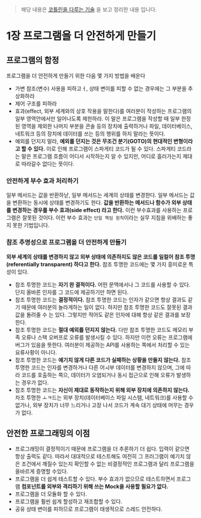 > 해당 내용은 [코틀린을 다루는 기술](http://www.yes24.com/Product/Goods/89564200) 을 보고 정리한 내용 입니다.

# 1장 프로그램을 더 안전하게 만들기

## 프로그램의 함정

프로그램을 더 안전하게 만들기 위한 다음 몇 가지 방법을 배운다

* 가변 참조(변수) 사용을 피하고ㅓ, 상태 변이를 피할 수 없는 경우에는 그 부분을 추상화하라
* 제어 구조를 피하라
* 효과(effect, 외부 세계와의  상호 작용을 말한다)를 여러분이 작성하는 프로그램의 일부 영역안에서만 일어나도록 제한하라. 이 말은 프로그램을 작성할 때 일부 한정된 영역을 제외한 나머지 부분을 콘솔 등의 장치에 출력하거나 파일, 데이터베이스, 네트워크 등의 장치에 데이터를 쓰는 등의 행위를 하지 말라는 뜻이다.
* 예외를 던지지 말라, **예외를 던지는 것은 무조건 분기(GOTO)의 현대적인 변형이라고 할 수 있다.** 이로 인해 프로그램이 스파게티 코드가 될 수 있다. 스파게티 코드라는 말은 프로그램 흐름이 어디서 시작하는지 알 수 있지만, 어디로 흘러가는지 제대로 따라갈수 없다는 뜻이다.

### 안전하게 부수 효과 처리하기
일부 메서드는 값을 반환하낟, 일부 메서드는 세계의 상태를 변경한다. 일부 메서드는 값을 변환하는 동시에 상태를 변경하기도 한다. **값을 반환하는 메서드나 함수가 외부 상태를 변경하는 경우를 부수 효과(side effect) 라고 한다.** 이런 부수효과를 사용하는 프로그램은 잘못된 것이다. 이런 부수 효과는 `단일 책임 원칙`이라는 실무 지침을 위배하는 좋지 못한 기법입니다.

### 참조 추명성으로 프로그램을 더 안전하게 만들기

**외부 세계의 상태를 변경하지 않고 외부 상태에 의존하지도 않은 코드를 일컬어 참조 투명(referentially transparent) 하다고 한다.** 참조 투명한 코드에는 몇 가지 흥미로운 특성이 있다.

* 참조 투명한 코드는 **자기 완 결적이다.** 어떤 문맥에서나 그 코드를 사용할 수 있다. 단지 올바른 인자를 그 코드에 제공하기만 하면 된다.
* 참조 투명한 코드는 **결정적이다.** 참조 투명한 코드는 인자가 같으면 항상 결과도 같기 때문에 여러분의 놀라게하는 일이 없다. 하지만 참조 투명한 코드도 잘못된 결과값을 돌려줄 수 는 있다. 그렇지만 적어도 같은 인자에 대해 항상 같은 결과를 보장한다.
* 참조 투명한 코드는 **절대 예외를 던지지 않는다.** 다만 참조 투명한 코드도 메모리 부족 오류나 스택 오버프로 오류를 발생시킬 수 있다. 하지만 이런 오류는 프로그램에 버그가 있음을 뜻한다. 여러분이 제공하는 API를 사용하는 쪽에서 처리할 수 있는 요류사황이 아니다.
* 참조 투명한 코드는 **예기치 않게 다른 코드가 실패하는 상황을 만들지 않는다.** 참조 투명한 코드는 인자를 변경하거나 다른 어ㅚ부 데이터를 변경하지 않으며, 그에 따라 코드를 호출하는 쪽으, 데이터가 오염되거나 동시 접근으로 인해 오류가 발생하는 경우가 없다.
* 참조 투명한 코드는 **자신이 제대로 동작하는지 위해 외부 장치에 의존하지 않는다.** 차조 투명한 ㅗㅋ드는 외부 장치(데이터베이스 파일 시스템, 네트워크)를 사용할 수 없가나, 외부 장치가 너무 느리거나 고장 나서 코드가 계속 대기 상태에 머무는 경우가 없다.

## 안전한 프로그래밍의 이점

* 프로그래밍이 결정적이기 때문에 프로그램을 더 추론하기 더 쉽다. 입력이 같으면 항상 출력도 같다. 따라서 대대적으로 테스트해도 여전히 그 프러그램이 예기치 않은 조건에서 깨질수 있는지 확인할 수 없는 비결정적인 프로그램과 달리 프로그램을 올바르게 증명할 수있다.
* 프로그램을 더 쉽게 테스트할 수 있다. 부수 효과가 없으므로 테스트하면서 프로그램 **컴포넌트를 외부와 격리하기 위해 쓰는 Mock을 사용할 필요가 없다.**
* 프로그램을 더 모듈화 할 수 있다. 
* 프로그램을 훨씬 쉽게 할성하고 재조합할 수 있다.
* 공유 상태 변이를 피하므로 프로그램이 태생적으로 스레드 안전하다. 